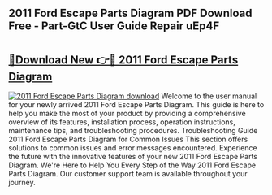 ## 2011 Ford Escape Parts Diagram PDF Download Free - Part-GtC User Guide Repair uEp4F

# <h2><a href="http://dfi6h2.blite.top/?on=2011+Ford+Escape+Parts+Diagram">🔗Download New 👉🔴 2011 Ford Escape Parts Diagram</a></h2>

[![2011 Ford Escape Parts Diagram download](https://i.imgur.com/lujVjoI.png)](http://dfi6h2.blite.top/?on=2011+Ford+Escape+Parts+Diagram)
Welcome to the user manual for your newly arrived 2011 Ford Escape Parts Diagram. This guide is here to help you make the most of your product by providing a comprehensive overview of its features, installation process, operation instructions, maintenance tips, and troubleshooting procedures. Troubleshooting Guide 2011 Ford Escape Parts Diagram for Common Issues This section offers solutions to common issues and error messages encountered. Experience the future with the innovative features of your new 2011 Ford Escape Parts Diagram. We're Here to Help You Every Step of the Way 2011 Ford Escape Parts Diagram. Our customer support team is available throughout your journey.
